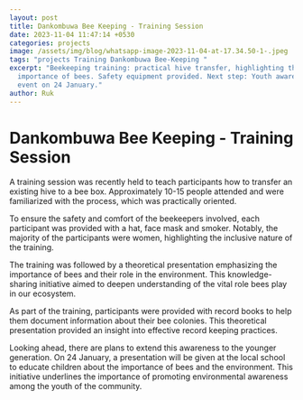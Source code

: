 ```yaml
---
layout: post
title: Dankombuwa Bee Keeping - Training Session
date: 2023-11-04 11:47:14 +0530
categories: projects
image: /assets/img/blog/whatsapp-image-2023-11-04-at-17.34.50-1-.jpeg
tags: "projects Training Dankombuwa Bee-Keeping "
excerpt: "Beekeeping training: practical hive transfer, highlighting the
  importance of bees. Safety equipment provided. Next step: Youth awareness
  event on 24 January."
author: Ruk
---
```

# Dankombuwa Bee Keeping - Training Session

A training session was recently held to teach participants how to transfer an existing hive to a bee box.  Approximately 10-15 people attended and were familiarized with the process, which was practically oriented.  

To ensure the safety and comfort of the beekeepers involved, each participant was provided with a hat, face mask and smoker. Notably, the majority of the participants were women, highlighting the inclusive nature of the training.

The training was followed by a theoretical presentation emphasizing the importance of bees and their role in the environment. This knowledge-sharing initiative aimed to deepen understanding of the vital role bees play in our ecosystem.

As part of the training, participants were provided with record books to help them document information about their bee colonies. This theoretical presentation provided an insight into effective record keeping practices.

Looking ahead, there are plans to extend this awareness to the younger generation. On 24 January, a presentation will be given at the local school to educate children about the importance of bees and the environment. This initiative underlines the importance of promoting environmental awareness among the youth of the community.

